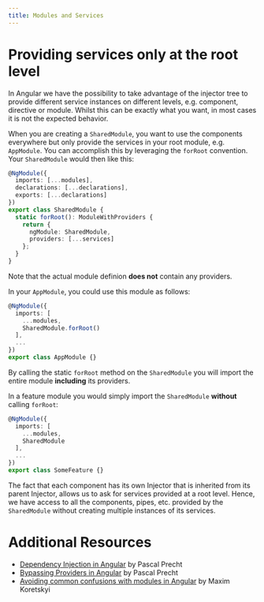 ```yaml
---
title: Modules and Services
---
```

# Providing services only at the root level

In Angular we have the possibility to take advantage of the injector tree to provide different service instances on different levels, e.g. component, directive or module. Whilst this can be exactly what you want, in most cases it is not the expected behavior.

When you are creating a `SharedModule`, you want to use the components everywhere but only provide the services in your root module, e.g. `AppModule`. You can accomplish this by leveraging the `forRoot` convention. Your `SharedModule` would then like this:

```ts
@NgModule({
  imports: [...modules],
  declarations: [...declarations],
  exports: [...declarations]
})
export class SharedModule {
  static forRoot(): ModuleWithProviders {
    return {
      ngModule: SharedModule,
      providers: [...services]
    };
  }
}
```

Note that the actual module definion **does not** contain any providers.

In your `AppModule`, you could use this module as follows:

```ts
@NgModule({
  imports: [
    ...modules,
    SharedModule.forRoot()
  ],
  ...
})
export class AppModule {}
```

By calling the static `forRoot` method on the `SharedModule` you will import the entire module **including** its providers.

In a feature module you would simply import the `SharedModule` **without** calling `forRoot`:

```ts
@NgModule({
  imports: [
    ...modules,
    SharedModule
  ],
  ...
})
export class SomeFeature {}
```

The fact that each component has its own Injector that is inherited from its parent Injector, allows us to ask for services provided at a root level. Hence, we have access to all the components, pipes, etc. provided by the `SharedModule` without creating multiple instances of its services.

# Additional Resources

* [Dependency Injection in Angular](https://blog.thoughtram.io/angular/2015/05/18/dependency-injection-in-angular-2.html) by Pascal Precht
* [Bypassing Providers in Angular](https://blog.thoughtram.io/angular/2016/09/14/bypassing-providers-in-angular-2.html) by Pascal Precht
* [Avoiding common confusions with modules in Angular](https://blog.angularindepth.com/avoiding-common-confusions-with-modules-in-angular-ada070e6891f) by Maxim Koretskyi